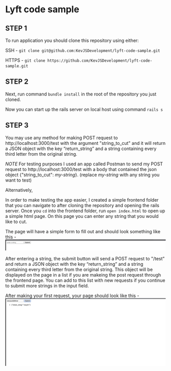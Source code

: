 # Lyft code sample

## STEP 1
To run application you should clone this repository using either:

SSH - `git clone git@github.com:KevJSDevelopment/lyft-code-sample.git`

HTTPS - `git clone https://github.com/KevJSDevelopment/lyft-code-sample.git`

## STEP 2

Next, run command `bundle install` in the root of the repository you just cloned.

Now you can start up the rails server on local host using command `rails s`

## STEP 3

You may use any method for making POST request to http://localhost:3000/test with the argument "string_to_cut" and it will return a JSON object with the key “return_string” and a string containing every third letter from the original string. 

*NOTE*
For testing purposes I used an app called Postman to send my POST request to http://localhost:3000/test with a body that contained the json object {"string_to_cut": *my-string*}. (replace *my-string* with any string you want to test)

Alternatively,

In order to make testing the app easier, I created a simple frontend folder that you can navigate to after cloning the repository and opening the rails server. Once you `cd` into the frontend folder, run `open index.html` to open up a simple html page. On this page you can enter any string that you would like to cut. 

The page will have a simple form to fill out and should look something like this -
![Alt text](lyft-sample-before-test.png?raw=true)

After entering a string, the submit button will send a POST request to "/test" and return a JSON object with the key “return_string” and a string containing every third letter from the original string. This object will be displayed on the page in a list if you are makeing the post request through the frontend page. You can add to this list with new requests if you continue to submit more strings in the input field.

After making your first request, your page should look like this -
![Alt text](lyft-sample-string-test.png?raw=true)